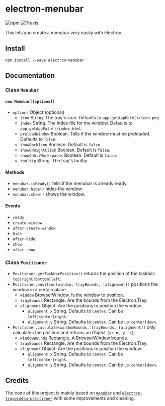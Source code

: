 # electron-menubar

[![npm](https://img.shields.io/npm/v/electron-menubar.svg?style=flat-square)](https://www.npmjs.com/package/electron-menubar)
[![Travis](https://img.shields.io/travis/hacdias/electron-menubar.svg?style=flat-square)](https://travis-ci.org/hacdias/electron-menubar)

This lets you create a menubar very easily with Electron.

## Install

```
npm install --save electron-menubar
```

## Documentation

### Class `Menubar`

#### `new Menubar([options])`

- `options` Object (optional)
    - `icon` String. The tray's icon. Defaults to `app.getAppPath()/icon.png`.
    - `index` String. The index file for the window. Defaults to `app.getAppPath()/index.html`.
    - `preloadWindow` Boolean. Tells if the window must be preloaded. Defaults to `false`.
    - `showDockIcon` Boolean. Default is `false`.
    - `showOnRightClick` Boolean. Default is `false`.
    - `showOnAllWorkspaces` Boolean. Default is `false`.
    - `tooltip` String. The tray's tooltip.
    
#### Methods

- `menubar.isReady()` tells if the menubar is already ready.
- `menubar.hide()` hides the window.
- `menubar.show()` shows the window.

#### Events

- `ready`
- `create-window`
- `after-create-window`
- `hide`
- `after-hide`
- `show`
- `after-show`

### Class `Positioner`

- `Positioner.getTaskbarPosition()` returns the position of the taskbar: `top|right|bottom|left`.
- `Positioner.position(window, trayBounds, [alignment])` positions the window in a certain place.
    - `window` BrowserWindow. Is the window to position.
    - `trayBounds` Rectangle. Are the bounds from the Electron.Tray.
    - `alignment` Object. Are the positions to position the window.
        - `alignment.x` String. Defaults to `center`. Can be `left|center|right`.
        - `alignment.y` String. Defaults to `center`. Can be `up|center|down`.
- `Positioner.calculate(windowBounds, trayBounds, [alignment])` only calculates the position and returns an Object `{x: n, y: k}`.
    - `windowBounds` Rectangle. A BrowserWindow bounds.
    - `trayBounds` Rectangle. Are the bounds from the Electron.Tray.
    - `alignment` Object. Are the positions to position the window.
        - `alignment.x` String. Defaults to `center`. Can be `left|center|right`.
        - `alignment.y` String. Defaults to `center`. Can be `up|center|down`.

## Credits

The code of this project is mainly based on [`menubar`](https://github.com/maxogden/menubar) and [`electron-traywindow-positioner`](https://github.com/pixtron/electron-traywindow-positioner) with some improvements and cleaning.
